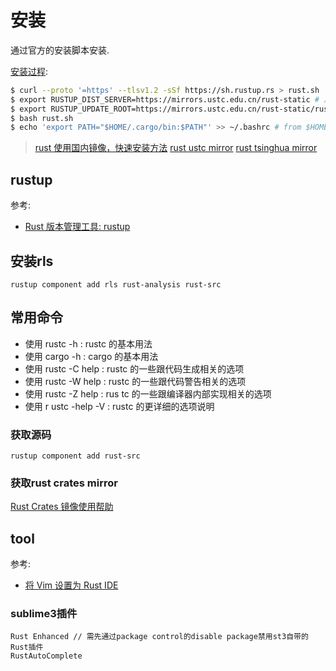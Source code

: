# 安装

通过官方的安装脚本安装.

[安装过程]():
```bash
$ curl --proto '=https' --tlsv1.2 -sSf https://sh.rustup.rs > rust.sh
$ export RUSTUP_DIST_SERVER=https://mirrors.ustc.edu.cn/rust-static # 用于更新 toolchain
$ export RUSTUP_UPDATE_ROOT=https://mirrors.ustc.edu.cn/rust-static/rustup # 用于更新 rustup
$ bash rust.sh
$ echo 'export PATH="$HOME/.cargo/bin:$PATH"' >> ~/.bashrc # from $HOME/.cargo/env
```

> [rust 使用国内镜像，快速安装方法](https://www.cnblogs.com/hustcpp/p/12341098.html)
> [rust ustc mirror](https://lug.ustc.edu.cn/wiki/mirrors/help/rust-static)
> [rust tsinghua mirror](https://mirrors.tuna.tsinghua.edu.cn/help/rustup/)

## rustup

参考:
- [Rust 版本管理工具: rustup](https://github.com/rustcc/RustPrimer/blob/master/install/rustup.md)

## 安装rls
`rustup component add rls rust-analysis rust-src`

## 常用命令
- 使用 rustc -h : rustc 的基本用法
- 使用 cargo -h : cargo 的基本用法
- 使用 rustc -C help : rustc 的一些跟代码生成相关的选项
- 使用 rustc -W help : rustc 的一些跟代码警告相关的选项
- 使用 rustc -Z help : rus tc 的一些跟编译器内部实现相关的选项
- 使用 r ustc -help -V : rustc 的更详细的选项说明

### 获取源码
```
rustup component add rust-src
```

### 获取rust crates mirror
[Rust Crates 镜像使用帮助](https://lug.ustc.edu.cn/wiki/mirrors/help/rust-crates)

## tool
参考:
- [将 Vim 设置为 Rust IDE](https://linux.cn/article-12530-1.html)

### sublime3插件
```
Rust Enhanced // 需先通过package control的disable package禁用st3自带的Rust插件
RustAutoComplete
```
